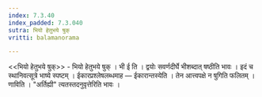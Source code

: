 ```yaml
---
index: 7.3.40
index_padded: 7.3.040
sutra: भियो हेतुभये षुक्
vritti: balamanorama

---
```

<<भियो हेतुभये षुक्>> - भियो हेतुभये षुक् । भी ई ति । द्वयोः सवर्णदीर्घे भीशब्दात् षष्ठीति भावः । इदं च स्थानिवत्सूत्रे भाष्ये स्पष्टम् । ईकारप्रश्लेषलब्धमाह —  ईकारान्तस्येति । तेन आत्त्वपक्षे न षुगिति फलितम् । णाविति । "अर्तिह्यी" त्यतस्तदनुवृत्तेरिति भावः । 